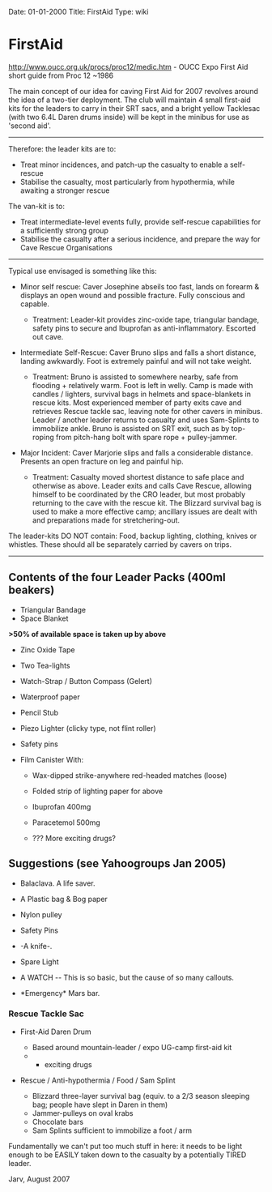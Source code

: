 Date: 01-01-2000
Title: FirstAid
Type: wiki


FirstAid 
========





<http://www.oucc.org.uk/procs/proc12/medic.htm> - OUCC Expo First Aid
short guide from Proc 12 \~1986

The main concept of our idea for caving First Aid for 2007 revolves
around the idea of a two-tier deployment. The club will maintain 4 small
first-aid kits for the leaders to carry in their SRT sacs, and a bright
yellow Tacklesac (with two 6.4L Daren drums inside) will be kept in the
minibus for use as 'second aid'.





------------------------------------------------------------------------

Therefore: the leader kits are to:

-   Treat minor incidences, and patch-up the casualty to enable a
    self-rescue
-   Stabilise the casualty, most particularly from hypothermia, while
    awaiting a stronger rescue

The van-kit is to:

-   Treat intermediate-level events fully, provide self-rescue
    capabilities for a sufficiently strong group
-   Stabilise the casualty after a serious incidence, and prepare the
    way for Cave Rescue Organisations





------------------------------------------------------------------------

Typical use envisaged is something like this:





-   Minor self rescue: Caver Josephine abseils too fast, lands on
    forearm & displays an open wound and possible fracture. Fully
    conscious and capable.
    -   Treatment: Leader-kit provides zinc-oxide tape, triangular
        bandage, safety pins to secure and Ibuprofan
        as anti-inflammatory. Escorted out cave.

    

    

-   Intermediate Self-Rescue: Caver Bruno slips and falls a short
    distance, landing awkwardly. Foot is extremely painful and will not
    take weight.
    -   Treatment: Bruno is assisted to somewhere nearby, safe from
        flooding + relatively warm. Foot is left in welly. Camp is made
        with candles / lighters, survival bags in helmets and
        space-blankets in rescue kits. Most experienced member of party
        exits cave and retrieves Rescue tackle sac, leaving note for
        other cavers in minibus. Leader / another leader returns to
        casualty and uses Sam-Splints to immobilize ankle. Bruno is
        assisted on SRT exit, such as by top-roping from pitch-hang bolt
        with spare rope + pulley-jammer.

    

    

-   Major Incident: Caver Marjorie slips and falls a
    considerable distance. Presents an open fracture on leg and
    painful hip.
    -   Treatment: Casualty moved shortest distance to safe place and
        otherwise as above. Leader exits and calls Cave Rescue, allowing
        himself to be coordinated by the CRO leader, but most probably
        returning to the cave with the rescue kit. The Blizzard survival
        bag is used to make a more effective camp; ancillary issues are
        dealt with and preparations made for stretchering-out.

The leader-kits DO NOT contain: Food, backup lighting, clothing, knives
or whistles. These should all be separately carried by cavers on trips.





------------------------------------------------------------------------





Contents of the **four** Leader Packs (400ml beakers)
-----------------------------------------------------

-   Triangular Bandage
-   Space Blanket

**&gt;50% of available space is taken up by above**





-   Zinc Oxide Tape
-   Two Tea-lights
-   Watch-Strap / Button Compass (Gelert)
-   Waterproof paper
-   Pencil Stub
-   Piezo Lighter (clicky type, not flint roller)
-   Safety pins
    

    

-   Film Canister With:
    -   Wax-dipped strike-anywhere red-headed matches (loose)
    -   Folded strip of lighting paper for above
        

        

    -   Ibuprofan 400mg
    -   Paracetemol 500mg
    -   ??? More exciting drugs?





Suggestions (see Yahoogroups Jan 2005)
--------------------------------------

-   Balaclava. A life saver.
-   A Plastic bag & Bog paper
-   Nylon pulley
-   Safety Pins
    

    

-   -A knife-.
-   Spare Light
-   A WATCH -- This is so basic, but the cause of so many callouts.
-   \*Emergency\* Mars bar.





### **Rescue** Tackle Sac

-   First-Aid Daren Drum
    -   Based around mountain-leader / expo UG-camp first-aid kit
    -   + exciting drugs

    

    

-   Rescue / Anti-hypothermia / Food / Sam Splint
    -   Blizzard three-layer survival bag (equiv. to a 2/3 season
        sleeping bag; people have slept in Daren in them)
    -   Jammer-pulleys on oval krabs
    -   Chocolate bars
    -   Sam Splints sufficient to immobilize a foot / arm

Fundamentally we can't put too much stuff in here: it needs to be light
enough to be EASILY taken down to the casualty by a potentially TIRED
leader.

Jarv, August 2007







